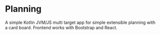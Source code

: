 # Planning

A simple Kotlin JVM/JS multi target app for simple extensible planning with a card board. Frontend works with Bootstrap and React.
